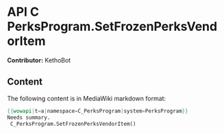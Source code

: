 # API C PerksProgram.SetFrozenPerksVendorItem

**Contributor:** KethoBot

## Content

The following content is in MediaWiki markdown format:

```mediawiki
{{wowapi|t=a|namespace=C_PerksProgram|system=PerksProgram}}
Needs summary.
 C_PerksProgram.SetFrozenPerksVendorItem()
```